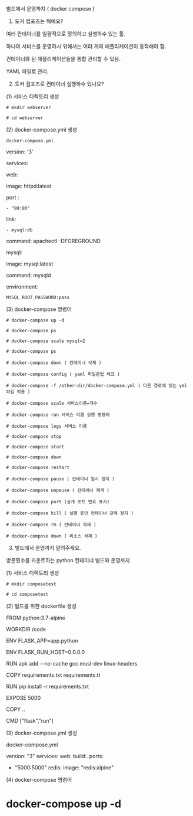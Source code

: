 빌드에서 운영까지 ( docker compose )

1. 도커 컴포즈는 뭐예요?

여러 컨테이너를 일괄적으로 정의하고 실행하수 있는 툴.

하나의 서비스를 운영하시 위해서는 여러 개의 애플리케이션이 동작해야 함.

컨테이너화 된 애플리케이션들을 통합 관리할 수 있음.

YAML 파일로 관리.

2. 토커 컴포즈로 컨테이너 실행하수 있나요?

(1) 서비스 디렉토리 생성

    # mkdir webserver
	
	# cd webserver
	
(2) docker-compose.yml 생성

    docker-compose.yml
	
version: '3'

services: 

  web:

   image: httpd:latest

   port :

	- "80:80"

   link:

    - mysql:db

   command: apachectl -DFOREGROUND
   
  mysql:

   image: mysql:latest

   command: mysqld

   environment:

	MYSQL_ROOT_PASSWORD:pass
	
(3) docker-compose 명령어
   
	# docker-compose up -d
	
	# docker-compose ps
	
	# docker-compose scale mysql=2
	
	# docker-compose ps
	
	# docker-compose down ( 컨테이너 삭제 )

    # docker-compose config ( yaml 파일문법 체크 )
	
	# docker-compose -f /other-dir/docker-compose.yml ( 다른 경로에 있는 yml 파일 적용 )
	
	# docker-compose scale 서비스이름=개수
	
	# docker-compose run 서비스 이름 실행 명령어
	
	# docker-compsoe logs 서비스 이름
	
	# docker-compose stop
	
	# docker-compose start
	
	# docker-compose down
	
	# docker-compose restart
	
	# docker-compose pause ( 컨테이너 일시 정지 )
	
	# docker-compose unpause ( 컨테이너 재개 )
	
	# docker-compose port (공개 포트 번호 표시)
	
	# docker-compose kill ( 실행 중인 컨테이너 강제 정지 )
	
	# docker-compose rm ( 컨테이너 삭제 )
	
	# docker-compose down ( 리소스 삭제 )
	
3. 빌드에서 운영까지 알려주세요.

방문횟수를 카운트하는 python 컨테이너 빌드와 운영까지

(1) 서비스 디렉토리 생성

    # mkdir composetest
	
	# cd composetest
	
(2) 빌드를 위한 dockerfile 생성

FROM python:3.7-alpine

WORKDIR /code

ENV FLASK_APP=app.python

ENV FLASK_RUN_HOST=0.0.0.0

RUN apk add --no-cache gcc musl-dev linux-headers

COPY requirements.txt requirements.tt

RUN pip install -r requirements.txt

EXPOSE 5000

COPY ..

CMD ["flask","run"]

(3) docker-compose.yml 생성

docker-compose.yml

version: "3"
services:
 web:
  build:.
  ports:
   - "5000:5000"
 redis:
  image: "redis:alpine"

(4) docker-compose 명령어

# docker-compose up -d

  
 
	